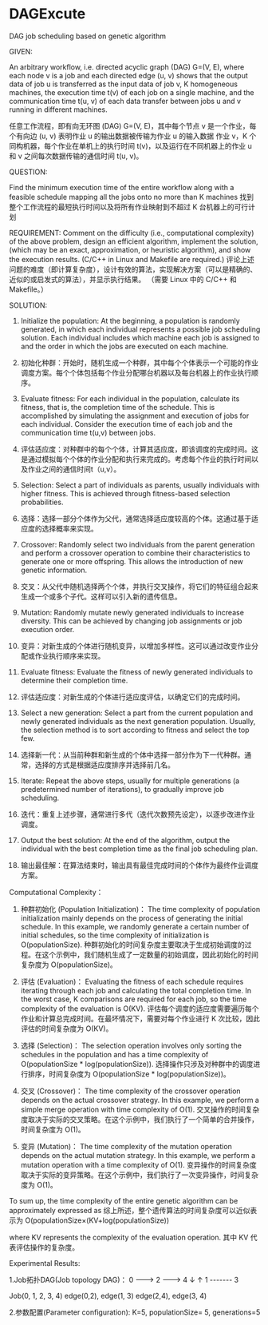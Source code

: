# DAGExcute
DAG job scheduling based on genetic algorithm

GIVEN:

An arbitrary workflow, i.e. directed acyclic graph (DAG) G=(V, E), where each node v is a job and each directed edge (u, v) shows that the output data of job u is transferred as the input data of job v, K homogeneous machines, the execution time t(v) of each job on a single machine, and the communication time t(u, v) of each data transfer between jobs u and v running in different machines.

任意工作流程，即有向无环图 (DAG) G=(V, E)，其中每个节点 v 是一个作业，每个有向边 (u, v) 表明作业 u 的输出数据被传输为作业 u 的输入数据 作业 v，K 个同构机器，每个作业在单机上的执行时间 t(v)，以及运行在不同机器上的作业 u 和 v 之间每次数据传输的通信时间 t(u, v)。

QUESTION:

Find the minimum execution time of the entire workflow along with a feasible schedule mapping all the jobs onto no more than K machines
找到整个工作流程的最短执行时间以及将所有作业映射到不超过 K 台机器上的可行计划

REQUIREMENT:
Comment on the difficulty (i.e., computational complexity) of the above problem, design an efficient algorithm, implement the solution, (which may be an exact, approximation, or heuristic algorithm), and show the execution results. (C/C++ in Linux and Makefile are required.)
评论上述问题的难度（即计算复杂度），设计有效的算法，实现解决方案（可以是精确的、近似的或启发式的算法），并显示执行结果。 （需要 Linux 中的 C/C++ 和 Makefile。）

SOLUTION:
1. Initialize the population: At the beginning, a population is randomly generated, in which each individual represents a possible job scheduling solution. Each individual includes which machine each job is assigned to and the order in which the jobs are executed on each machine.
1. 初始化种群：开始时，随机生成一个种群，其中每个个体表示一个可能的作业调度方案。每个个体包括每个作业分配哪台机器以及每台机器上的作业执行顺序。

2. Evaluate fitness: For each individual in the population, calculate its fitness, that is, the completion time of the schedule. This is accomplished by simulating the assignment and execution of jobs for each individual. Consider the execution time of each job and the communication time t(u,v) between jobs.
2. 评估适应度：对种群中的每个个体，计算其适应度，即该调度的完成时间。这是通过模拟每个个体的作业分配和执行来完成的。考虑每个作业的执行时间以及作业之间的通信时间t（u,v）。

3. Selection: Select a part of individuals as parents, usually individuals with higher fitness. This is achieved through fitness-based selection probabilities.
3. 选择：选择一部分个体作为父代，通常选择适应度较高的个体。这通过基于适应度的选择概率来实现。

4. Crossover: Randomly select two individuals from the parent generation and perform a crossover operation to combine their characteristics to generate one or more offspring. This allows the introduction of new genetic information.
4. 交叉：从父代中随机选择两个个体，并执行交叉操作，将它们的特征组合起来生成一个或多个子代。这样可以引入新的遗传信息。

5. Mutation: Randomly mutate newly generated individuals to increase diversity. This can be achieved by changing job assignments or job execution order.
5. 变异：对新生成的个体进行随机变异，以增加多样性。这可以通过改变作业分配或作业执行顺序来实现。

6. Evaluate fitness: Evaluate the fitness of newly generated individuals to determine their completion time.
6. 评估适应度：对新生成的个体进行适应度评估，以确定它们的完成时间。

7. Select a new generation: Select a part from the current population and newly generated individuals as the next generation population. Usually, the selection method is to sort according to fitness and select the top few.
7. 选择新一代：从当前种群和新生成的个体中选择一部分作为下一代种群。通常，选择的方式是根据适应度排序并选择前几名。

8. Iterate: Repeat the above steps, usually for multiple generations (a predetermined number of iterations), to gradually improve job scheduling.
8. 迭代：重复上述步骤，通常进行多代（迭代次数预先设定），以逐步改进作业调度。

9. Output the best solution: At the end of the algorithm, output the individual with the best completion time as the final job scheduling plan.
9. 输出最佳解：在算法结束时，输出具有最佳完成时间的个体作为最终作业调度方案。

Computational Complexity：

1. 种群初始化 (Population Initialization)：
The time complexity of population initialization mainly depends on the process of generating the initial schedule. In this example, we randomly generate a certain number of initial schedules, so the time complexity of initialization is O(populationSize).
种群初始化的时间复杂度主要取决于生成初始调度的过程。在这个示例中，我们随机生成了一定数量的初始调度，因此初始化的时间复杂度为 O(populationSize)。

2. 评估 (Evaluation)：
Evaluating the fitness of each schedule requires iterating through each job and calculating the total completion time. In the worst case, K comparisons are required for each job, so the time complexity of the evaluation is O(KV).
评估每个调度的适应度需要遍历每个作业和计算总完成时间。在最坏情况下，需要对每个作业进行 K 次比较，因此评估的时间复杂度为 O(KV)。

3. 选择 (Selection)：
The selection operation involves only sorting the schedules in the population and has a time complexity of O(populationSize * log(populationSize)).
选择操作只涉及对种群中的调度进行排序，时间复杂度为 O(populationSize * log(populationSize))。

4. 交叉 (Crossover)：
The time complexity of the crossover operation depends on the actual crossover strategy. In this example, we perform a simple merge operation with time complexity of O(1).
交叉操作的时间复杂度取决于实际的交叉策略。在这个示例中，我们执行了一个简单的合并操作，时间复杂度为 O(1)。

5. 变异 (Mutation)：
The time complexity of the mutation operation depends on the actual mutation strategy. In this example, we perform a mutation operation with a time complexity of O(1).
变异操作的时间复杂度取决于实际的变异策略。在这个示例中，我们执行了一次变异操作，时间复杂度为 O(1)。

To sum up, the time complexity of the entire genetic algorithm can be approximately expressed as
综上所述，整个遗传算法的时间复杂度可以近似表示为 
O(populationSize×(KV+log⁡(populationSize))

where KV represents the complexity of the evaluation operation.
其中 KV 代表评估操作的复杂度。

Experimental Results:

1.Job拓扑DAG(Job topology DAG)：
    0 ---> 2 ---> 4
    ↓          ↑
    1 ------- 3

Job(0, 1, 2, 3, 4)
edge(0,2), edge(1, 3)
edge(2,4), edge(3, 4)

2.参数配置(Parameter configuration):
K=5, populationSize= 5, generations=5

 

